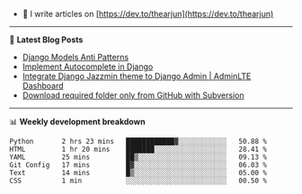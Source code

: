 <!-- ![My Profile Introduction Image](https://i.ibb.co/tLFZ15Q/gh.png) -->
- 📝 I write articles on [https://dev.to/thearjun](https://dev.to/thearjun)

-------

📕 **Latest Blog Posts**
<!-- BLOG-POST-LIST:START -->
- [Django Models Anti Patterns](https://dev.to/thearjun/django-models-anti-patterns-1ma1)
- [Implement Autocomplete in Django](https://dev.to/thearjun/implement-autocomplete-in-django-3h20)
- [Integrate Django Jazzmin theme to Django Admin | AdminLTE Dashboard](https://dev.to/thearjun/integrate-django-jazzmin-theme-to-django-admin-adminlte-dashboard-5aao)
- [Download required folder only from GitHub with Subversion](https://dev.to/thearjun/download-required-folder-only-from-github-with-subversion-2gpc)
<!-- BLOG-POST-LIST:END -->

-------

📊 **Weekly development breakdown**
<!--START_SECTION:waka-->

```text
Python       2 hrs 23 mins   ████████████▓░░░░░░░░░░░░   50.88 %
HTML         1 hr 20 mins    ███████░░░░░░░░░░░░░░░░░░   28.41 %
YAML         25 mins         ██▒░░░░░░░░░░░░░░░░░░░░░░   09.13 %
Git Config   17 mins         █▓░░░░░░░░░░░░░░░░░░░░░░░   06.03 %
Text         14 mins         █▒░░░░░░░░░░░░░░░░░░░░░░░   05.00 %
CSS          1 min           ░░░░░░░░░░░░░░░░░░░░░░░░░   00.50 %
```

<!--END_SECTION:waka-->
<img src='https://profile-counter.glitch.me/thearjun/count.svg' width='0px'>

